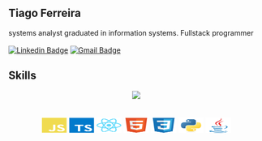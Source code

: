 
## Tiago Ferreira

systems analyst graduated in information systems. Fullstack programmer </br></br>
[![Linkedin Badge](https://img.shields.io/badge/-Tiago%20Ferreira-1c9133?style=flat-square&logo=Linkedin&logoColor=white&link=https://www.linkedin.com/in/tiago-ferreira-b58a7392)](https://www.linkedin.com/in/tiago-ferreira-b58a7392) 
[![Gmail Badge](https://img.shields.io/badge/-tiagoferreira.mrc@gmail.com-1c9133?style=flat-square&logo=Gmail&logoColor=white&link=mailto:tiagoferreira.mrc@gmail.com)](mailto:tiagoferreira.mrc@gmail.com)

## Skills 

<div align="center" height="180em" width="400em">
  <img src="https://github-readme-stats.vercel.app/api?username=T14g0Ferreira&show_icons=true&theme=dark&include_all_commits=true&count_private=true"/>
</div>
 
<div align="center"><br>
 <div style="display: inline_block"><br>
  <img align="center" alt="Tiago-Js" height="30" width="50" src="https://raw.githubusercontent.com/devicons/devicon/master/icons/javascript/javascript-plain.svg">
  <img align="center" alt="Tiago-Ts" height="30" width="50" src="https://raw.githubusercontent.com/devicons/devicon/master/icons/typescript/typescript-plain.svg">
  <img align="center" alt="Tiago-React" height="30" width="50" src="https://raw.githubusercontent.com/devicons/devicon/master/icons/react/react-original.svg">
  <img align="center" alt="Tiago-HTML" height="30" width="50" src="https://raw.githubusercontent.com/devicons/devicon/master/icons/html5/html5-original.svg">
  <img align="center" alt="Tiago-CSS" height="30" width="50" src="https://raw.githubusercontent.com/devicons/devicon/master/icons/css3/css3-original.svg">
  <img align="center" alt="Tiago-Python" height="30" width="50" src="https://raw.githubusercontent.com/devicons/devicon/master/icons/python/python-original.svg">
  <img align="center" alt="Tiago-Java" height="30" width="50" src="https://raw.githubusercontent.com/devicons/devicon/master/icons/java/java-original.svg">
 </div>
</div> 
